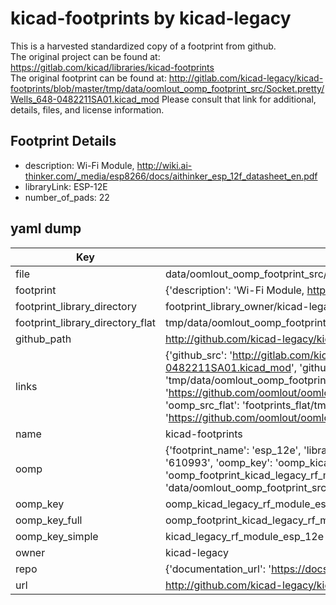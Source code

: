 # kicad-footprints by kicad-legacy  
This is a harvested standardized copy of a footprint from github.  
The original project can be found at:  
https://gitlab.com/kicad/libraries/kicad-footprints  
The original footprint can be found at:
http://gitlab.com/kicad-legacy/kicad-footprints/blob/master/tmp/data/oomlout_oomp_footprint_src/Socket.pretty/Wells_648-0482211SA01.kicad_mod
Please consult that link for additional, details, files, and license information.  
## Footprint Details
* description: Wi-Fi Module, http://wiki.ai-thinker.com/_media/esp8266/docs/aithinker_esp_12f_datasheet_en.pdf  
* libraryLink: ESP-12E  
* number_of_pads: 22  
## yaml dump  
| Key | Value |  
| --- | --- |  
| file | data/oomlout_oomp_footprint_src/kicad-footprints/RF_Module.pretty/ESP-12E.kicad_mod |  
| footprint | {'description': 'Wi-Fi Module, http://wiki.ai-thinker.com/_media/esp8266/docs/aithinker_esp_12f_datasheet_en.pdf', 'libraryLink': 'ESP-12E', 'number_of_pads': 22} |  
| footprint_library_directory | footprint_library_owner/kicad-legacy_kicad-footprints |  
| footprint_library_directory_flat | tmp/data/oomlout_oomp_footprint_src/footprints_flat/kicad_legacy_rf_module_esp_12e/working |  
| github_path | http://github.com/kicad-legacy/kicad-footprints/blob/master/tmp/data/oomlout_oomp_footprint_src/RF_Module.pretty/ESP-12E.kicad_mod |  
| links | {'github_src': 'http://gitlab.com/kicad-legacy/kicad-footprints/blob/master/tmp/data/oomlout_oomp_footprint_src/Socket.pretty/Wells_648-0482211SA01.kicad_mod', 'github_src_repo': 'https://gitlab.com/kicad/libraries/kicad-footprints', 'oomp_bot': 'tmp/data/oomlout_oomp_footprint_src/footprints/kicad_legacy_rf_module_esp_12e/working', 'oomp_bot_github': 'https://github.com/oomlout/oomlout_oomp_footprint_bot/tree/main/tmp/data/oomlout_oomp_footprint_src/footprints/kicad_legacy_rf_module_esp_12e/working', 'oomp_src_flat': 'footprints_flat/tmp/data/oomlout_oomp_footprint_src/footprints_flat/kicad_legacy_rf_module_esp_12e/working', 'oomp_src_flat_github': 'https://github.com/oomlout/oomlout_oomp_footprint_src/tree/main/tmp/data/oomlout_oomp_footprint_src/footprints_flat/kicad_legacy_rf_module_esp_12e/working'} |  
| name | kicad-footprints |  
| oomp | {'footprint_name': 'esp_12e', 'library_name': 'rf_module', 'md5': '610993328b50c08add3b09a7d956c61f', 'md5_10': '610993328b', 'md5_5': '61099', 'md5_6': '610993', 'oomp_key': 'oomp_kicad_legacy_rf_module_esp_12e', 'oomp_key_extra': 'oomp_footprint_kicad_legacy_rf_module_esp_12e', 'oomp_key_full': 'oomp_footprint_kicad_legacy_rf_module_esp_12e_610993', 'oomp_key_simple': 'kicad_legacy_rf_module_esp_12e', 'original_filename': 'data/oomlout_oomp_footprint_src/kicad-footprints/RF_Module.pretty/ESP-12E.kicad_mod', 'owner_name': 'kicad_legacy'} |  
| oomp_key | oomp_kicad_legacy_rf_module_esp_12e |  
| oomp_key_full | oomp_footprint_kicad_legacy_rf_module_esp_12e |  
| oomp_key_simple | kicad_legacy_rf_module_esp_12e |  
| owner | kicad-legacy |  
| repo | {'documentation_url': 'https://docs.github.com/rest/repos/repos#get-a-repository', 'message': 'Not Found'} |  
| url | http://github.com/kicad-legacy/kicad-footprints |  

